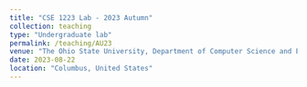 ```yaml
---
title: "CSE 1223 Lab - 2023 Autumn"
collection: teaching
type: "Undergraduate lab"
permalink: /teaching/AU23
venue: "The Ohio State University, Department of Computer Science and Engineering"
date: 2023-08-22
location: "Columbus, United States"
---
```

